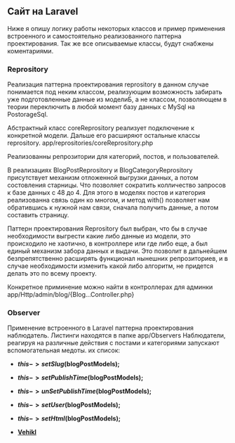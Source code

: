 ## Сайт на Laravel

Ниже я опишу логику работы некоторых классов и пример применения встроенного и самостоятельно реализованного паттерна проектирования.
Так же все описываемые классы, будут снабжены коментариями.

### Reprository

Реализация паттерна проектирования reprository в данном случае понимается под неким классом,
реализующим возможность забирать уже подготовленные данные из моделиБ, а не классом, позволяющем в теории переключить в любой момент базу данных с MySql на PostorageSql.

Абстрактный класс coreReprository реализует подключение к конкретной модели. Дальше его расширяют остальные классы reprository.
app/reprositories/coreReprository.php

Реализованны репрозитории для категорий, постов, и пользователей.

В реализациях BlogPostReprository и BlogCategoryReprository присутствует механизм отложенной выгрузки данных, а потом состовления старницы. Что позволяет сократить колличество запросов к базе данных с 48 до 4. Для этого в моделях постов и категория реализованна связь один ко многом, и метод with() позволяет нам обратившись к нужной нам связи, сначала получить данные, а потом составить страницу.

Паттерн проектирования Reprository был выбран, что бы в случае необходимости выгрести какие либо данные из модели, это происходило не хаотично, в контроллере или где либо еще, а был единый механизм забора данных и выдачи. Это позволит в дальнейшем безпрепятственно расширять функционал нынешних репрозиториев, и в случае необходимости изменить какой либо алгоритм, не придется делать это по всему проекту.

Конкретное приминение можно найти в контроллерах для админки app/Http/admin/blog/{Blog...Controller.php}


### Observer

Применение встроенного в Laravel паттерна проектирования наблюдатель. Листинги находятся в папке app/Observers
Наблюдатели, реагируя на различные действия с постами и категориями запускают вспомогательная медоты. их список:

- **$this->setSlug($blogPostModels);**
- **$this->setPublishTime($blogPostModels);**
- **$this->unSetPublishTime($blogPostModels);**
- **$this->setUser($blogPostModels);**
- **$this->setHtml($blogPostModels);**




- **[Vehikl](https://vehikl.com/)**
